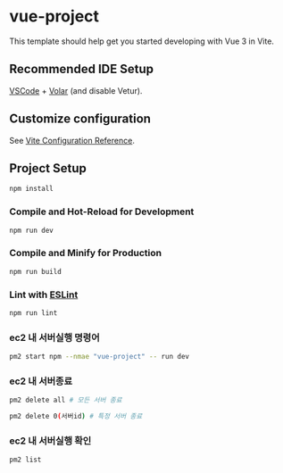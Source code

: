 # vue-project

This template should help get you started developing with Vue 3 in Vite.

## Recommended IDE Setup

[VSCode](https://code.visualstudio.com/) + [Volar](https://marketplace.visualstudio.com/items?itemName=Vue.volar) (and disable Vetur).

## Customize configuration

See [Vite Configuration Reference](https://vitejs.dev/config/).

## Project Setup

```sh
npm install
```

### Compile and Hot-Reload for Development

```sh
npm run dev
```

### Compile and Minify for Production

```sh
npm run build
```

### Lint with [ESLint](https://eslint.org/)

```sh
npm run lint
```

### ec2 내 서버실행 명령어

```sh
pm2 start npm --nmae "vue-project" -- run dev
```

### ec2 내 서버종료

```sh
pm2 delete all # 모든 서버 종료

pm2 delete 0(서버id) # 특정 서버 종료
```

### ec2 내 서버실행 확인

```sh
pm2 list
```
